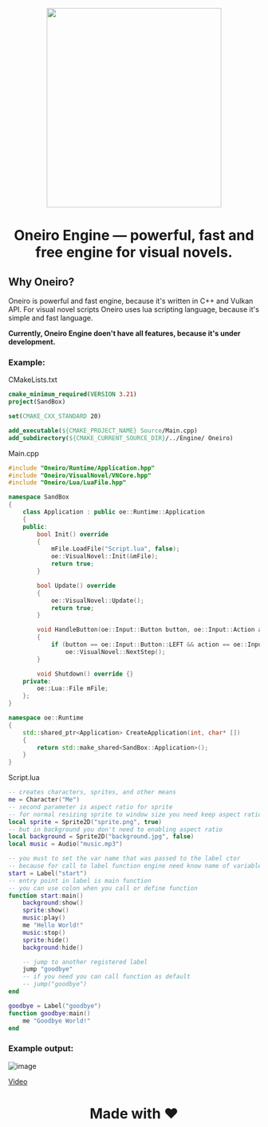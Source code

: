<p align="center">
  <img src="https://user-images.githubusercontent.com/74720936/164480358-22f89315-fe38-46ba-a808-ddbcd1f8565c.png" width="350" height="400">
</p>

<h1 align="center">Oneiro Engine — powerful, fast and free engine for visual novels.</h1>

## Why Oneiro?

Oneiro is powerful and fast engine, because it's written in C++ and Vulkan API. For visual novel scripts Oneiro uses lua scripting language, because it's simple and fast language.

**Currently, Oneiro Engine doen't have all features, because it's under development.**

### Example:
CMakeLists.txt
```cmake
cmake_minimum_required(VERSION 3.21)
project(SandBox)

set(CMAKE_CXX_STANDARD 20)

add_executable(${CMAKE_PROJECT_NAME} Source/Main.cpp)
add_subdirectory(${CMAKE_CURRENT_SOURCE_DIR}/../Engine/ Oneiro)
```
Main.cpp
```cpp
#include "Oneiro/Runtime/Application.hpp"
#include "Oneiro/VisualNovel/VNCore.hpp"
#include "Oneiro/Lua/LuaFile.hpp"

namespace SandBox
{
    class Application : public oe::Runtime::Application
    {
    public:
        bool Init() override
        {
            mFile.LoadFile("Script.lua", false);
            oe::VisualNovel::Init(&mFile);
            return true;
        }

        bool Update() override
        {
            oe::VisualNovel::Update();
            return true;
        }

        void HandleButton(oe::Input::Button button, oe::Input::Action action) override
        {
            if (button == oe::Input::Button::LEFT && action == oe::Input::Action::PRESS)
                oe::VisualNovel::NextStep();
        }

        void Shutdown() override {}
    private:
        oe::Lua::File mFile;
    };
}

namespace oe::Runtime
{
    std::shared_ptr<Application> CreateApplication(int, char* [])
    {
        return std::make_shared<SandBox::Application>();
    }
}
```
Script.lua
```lua
-- creates characters, sprites, and other means
me = Character("Me")
-- second parameter is aspect ratio for sprite
-- for normal resizing sprite to window size you need keep aspect ratio
local sprite = Sprite2D("sprite.png", true)
-- but in background you don't need to enabling aspect ratio
local background = Sprite2D("background.jpg", false)
local music = Audio("music.mp3")

-- you must to set the var name that was passed to the label ctor
-- because for call to label function engine need know name of variable
start = Label("start")
-- entry point in label is main function
-- you can use colon when you call or define function
function start:main()
    background:show()
    sprite:show()
    music:play()
    me "Hello World!"
    music:stop()
    sprite:hide()
    background:hide()

    -- jump to another registered label
    jump "goodbye"
    -- if you need you can call function as default
    -- jump("goodbye")
end

goodbye = Label("goodbye")
function goodbye:main()
    me "Goodbye World!"
end
```

### Example output:
![image](https://user-images.githubusercontent.com/74720936/168714699-10d9a150-e706-4898-a3c3-32a1a5c44c75.png)

[Video](https://youtu.be/unQJ0THmIyg)

#

<h1 align="center">Made with ❤️</h1>
